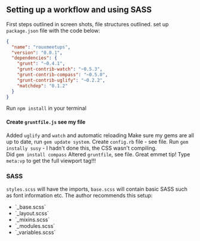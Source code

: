 ## Setting up a workflow and using SASS
First steps outlined in screen shots, file structures outlined.
set up `package.json` file with the code below:  
```json
{
  "name": "rouxmeetups",
  "version": "0.0.1",
  "dependencies": {
    "grunt": "~0.4.1",
    "grunt-contrib-watch": "~0.5.3",
    "grunt-contrib-compass": "~0.5.0",
    "grunt-contrib-uglify": "~0.2.2",
    "matchdep": "0.1.2"
  }
}
```

Run `npm install` in your terminal  
#### Create `gruntfile.js` see my file
Added `uglify` and `watch` and automatic reloading
Make sure my gems are all up to date, run `gem update system`. 
Create `config.rb` file - see file.
Run `gem instally susy` - I hadn't done this, the CSS wasn't compiling.  
Did `gem install compass`
Altered `gruntfile`, see file.
Great emmet tip! Type `meta:vp` to get the full viewport tag!!!  

### SASS  
`styles.scss` will have the imports, `base.scss` will contain basic SASS such as font information etc. The author recommends this setup:
<ul>
    <li>`_base.scss`</li>
    <li>`_layout.scss`</li>
    <li>`_mixins.scss`</li>
    <li>`_modules.scss`</li>
    <li>`_variables.scss`</li>
</ul>